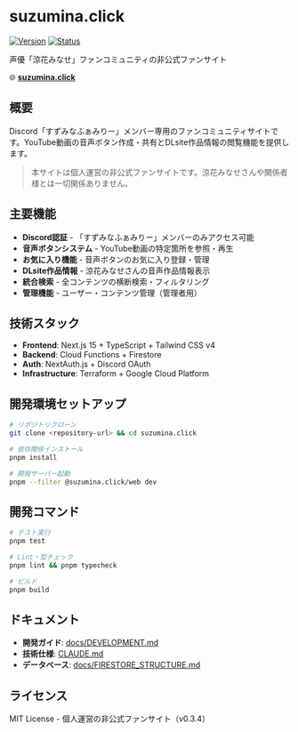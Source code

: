 # suzumina.click

[![Version](https://img.shields.io/badge/version-v0.3.4-blue)](https://suzumina.click)
[![Status](https://img.shields.io/badge/status-production-green)](https://suzumina.click)

声優「涼花みなせ」ファンコミュニティの非公式ファンサイト

🌐 **[suzumina.click](https://suzumina.click)**

## 概要

Discord「すずみなふぁみりー」メンバー専用のファンコミュニティサイトです。YouTube動画の音声ボタン作成・共有とDLsite作品情報の閲覧機能を提供します。

> 本サイトは個人運営の非公式ファンサイトです。涼花みなせさんや関係者様とは一切関係ありません。

## 主要機能

- **Discord認証** - 「すずみなふぁみりー」メンバーのみアクセス可能
- **音声ボタンシステム** - YouTube動画の特定箇所を参照・再生
- **お気に入り機能** - 音声ボタンのお気に入り登録・管理
- **DLsite作品情報** - 涼花みなせさんの音声作品情報表示
- **統合検索** - 全コンテンツの横断検索・フィルタリング
- **管理機能** - ユーザー・コンテンツ管理（管理者用）

## 技術スタック

- **Frontend**: Next.js 15 + TypeScript + Tailwind CSS v4
- **Backend**: Cloud Functions + Firestore
- **Auth**: NextAuth.js + Discord OAuth
- **Infrastructure**: Terraform + Google Cloud Platform

## 開発環境セットアップ

```bash
# リポジトリクローン
git clone <repository-url> && cd suzumina.click

# 依存関係インストール
pnpm install

# 開発サーバー起動
pnpm --filter @suzumina.click/web dev
```

## 開発コマンド

```bash
# テスト実行
pnpm test

# Lint・型チェック
pnpm lint && pnpm typecheck

# ビルド
pnpm build
```

## ドキュメント

- **開発ガイド**: [docs/DEVELOPMENT.md](docs/DEVELOPMENT.md)
- **技術仕様**: [CLAUDE.md](CLAUDE.md)
- **データベース**: [docs/FIRESTORE_STRUCTURE.md](docs/FIRESTORE_STRUCTURE.md)

## ライセンス

MIT License - 個人運営の非公式ファンサイト（v0.3.4）
